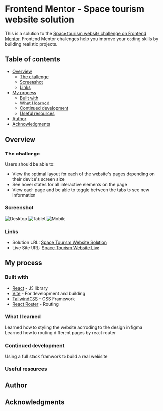# Frontend Mentor - Space tourism website solution

This is a solution to the [Space tourism website challenge on Frontend Mentor](https://www.frontendmentor.io/challenges/space-tourism-multipage-website-gRWj1URZ3). Frontend Mentor challenges help you improve your coding skills by building realistic projects. 

## Table of contents

- [Overview](#overview)
  - [The challenge](#the-challenge)
  - [Screenshot](#screenshot)
  - [Links](#links)
- [My process](#my-process)
  - [Built with](#built-with)
  - [What I learned](#what-i-learned)
  - [Continued development](#continued-development)
  - [Useful resources](#useful-resources)
- [Author](#author)
- [Acknowledgments](#acknowledgments)


## Overview

### The challenge

Users should be able to:

- View the optimal layout for each of the website's pages depending on their device's screen size
- See hover states for all interactive elements on the page
- View each page and be able to toggle between the tabs to see new information

### Screenshot

![Desktop](./Space-desktop.png)
![Tablet](./Space-tablet.png)
![Mobile](./Space-mobile.png)


### Links
- Solution URL: [Space Tourism Website Solution](https://github.com/garyeung/Frontend-Mentor-Challenges/tree/master/space-tourism-website-main)
- Live Site URL: [Space Tourism Website Live](https://garyeung.github.io/Frontend-Mentor-Challenges/space-tourism-website-main)


## My process

### Built with

- [React](https://reactjs.org/) - JS library
- [Vite](https://vitejs.dev/)  - For development and building 
- [TailwindCSS](https://tailwindcss.com/) - CSS Framework
- [React Router](https://reactrouter.com/) - Routing

### What I learned
Learned how to styling the website acrroding to the design in figma
Learned how to routing different pages by react router

### Continued development
Using a full stack framwork to build a real webisite

### Useful resources

## Author

## Acknowledgments